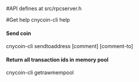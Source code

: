 #API defines at src/rpcserver.h

#Get help
cnycoin-cli help <command>

#### Send coin
cnycoin-cli sendtoaddress <cnycoinaddress> <amount> [comment] [comment-to]


#### Return all transaction ids in memory pool
cnycoin-cli getrawmempool

